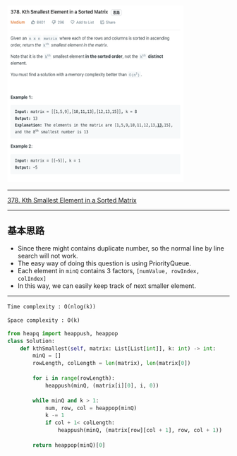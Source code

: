 <img src="2022-11-21-22-08-56.png" width="400" height="400"/>

___
[378. Kth Smallest Element in a Sorted Matrix](https://leetcode.com/problems/kth-smallest-element-in-a-sorted-matrix/)
___

## 基本思路
* Since there might contains duplicate number, so the normal line by line search will not work.
* The easy way of doing this question is using PriorityQueue.
* Each element in `minQ` contains 3 factors, `[numValue, rowIndex, colIndex]`
* In this way, we can easily keep track of next smaller element.

___

`Time complexity : O(nlog(k))`

`Space complexity : O(k)`
```python
from heapq import heappush, heappop
class Solution:
    def kthSmallest(self, matrix: List[List[int]], k: int) -> int:
        minQ = []
        rowLength, colLength = len(matrix), len(matrix[0])
        
        for i in range(rowLength):
            heappush(minQ, (matrix[i][0], i, 0))
        
        while minQ and k > 1:
            num, row, col = heappop(minQ)
            k -= 1
            if col + 1< colLength:
                heappush(minQ, (matrix[row][col + 1], row, col + 1))
        
        return heappop(minQ)[0]
        
```